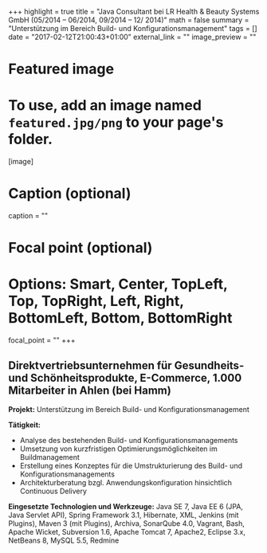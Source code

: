 +++
highlight = true
title = "Java Consultant bei LR Health & Beauty Systems GmbH (05/2014 – 06/2014, 09/2014 – 12/ 2014)"
math = false
summary = "Unterstützung im Bereich Build- und Konfigurationsmanagement"
tags = []
date = "2017-02-12T21:00:43+01:00"
external_link = ""
image_preview = ""


# Featured image
# To use, add an image named `featured.jpg/png` to your page's folder.
[image]
# Caption (optional)
caption = ""

# Focal point (optional)
# Options: Smart, Center, TopLeft, Top, TopRight, Left, Right, BottomLeft, Bottom, BottomRight
focal_point = ""
+++

## Direktvertriebsunternehmen für Gesundheits- und Schönheitsprodukte, E-Commerce, 1.000 Mitarbeiter in Ahlen (bei Hamm)

**Projekt:** Unterstützung im Bereich Build- und Konfigurationsmanagement

**Tätigkeit:**

* Analyse des bestehenden Build- und Konfigurationsmanagements
* Umsetzung von kurzfristigen Optimierungsmöglichkeiten im Buildmanagement
* Erstellung eines Konzeptes für die Umstrukturierung des Build- und Konfigurationsmanagements
* Architekturberatung bzgl. Anwendungskonfiguration hinsichtlich Continuous Delivery

**Eingesetzte Technologien und Werkzeuge:** Java SE 7, Java EE 6 (JPA, Java Servlet API), Spring Framework 3.1, Hibernate, XML, Jenkins (mit Plugins), Maven 3 (mit Plugins), Archiva, SonarQube 4.0, Vagrant, Bash, Apache Wicket, Subversion 1.6, Apache Tomcat 7, Apache2, Eclipse 3.x, NetBeans 8, MySQL 5.5, Redmine
